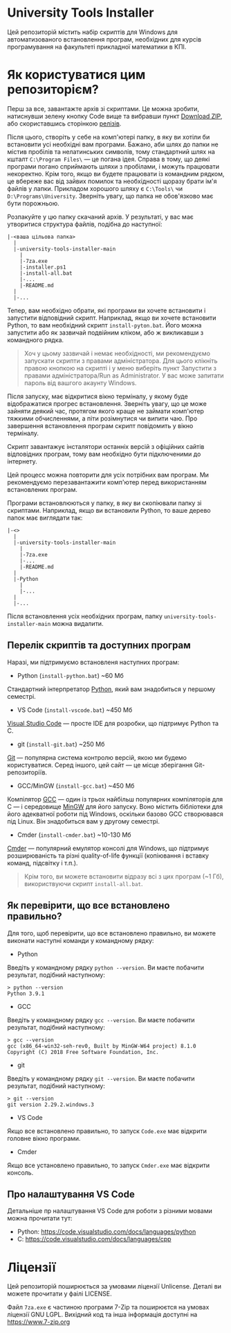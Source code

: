 # University Tools Installer

Цей репозиторій містить набір скриптів для Windows для автоматизованого встановлення програм, необхідних для курсів програмування на факультеті прикладної математики в КПІ.

# Як користуватися цим репозиторієм?

Перш за все, завантажте архів зі скриптами. Це можна зробити, натиснувши зелену кнопку Code вище та вибравши пункт [Download ZIP](https://github.com/kpi-fpm-pma/university-tools-installer/archive/main.zip), або скориставшись сторінкою [релізів](https://github.com/kpi-fpm-pma/university-tools-installer/releases).

Після цього, створіть у себе на комп'ютері папку, в яку ви хотіли би встановити усі необхідні вам програми. Бажано, аби шлях до папки не містив пробілів та нелатинських символів, тому стандартний шлях на кшталт `C:\Program Files\` — це погана ідея. Справа в тому, що деякі програми погано сприймають шляхи з пробілами, і можуть працювати некоректно. Крім того, якщо ви будете працювати із командним рядком, це вбереже вас від зайвих помилок та необхідності щоразу брати ім'я файлів у лапки. Прикладом хорошого шляху є `C:\Tools\` чи `D:\Programs\University`. Зверніть увагу, що папка не обов'язково має бути порожньою. 

Розпакуйте у цю папку скачаний архів. У результаті, у вас має утворитися структура файлів, подібна до наступної:

```
|-<ваша цільова папка>
  |
  |-university-tools-installer-main
    |
    |-7za.exe
    |-installer.ps1
    |-install-all.bat
    |-...
    |-README.md
  |
  |-...
```

Тепер, вам необхідно обрати, які програми ви хочете встановити і запустити відповідний скрипт. Наприклад, якщо ви хочете встановити Python, то вам необхідний скрипт `install-pyton.bat`. Його можна запустити або як зазвичай подвійним кліком, або ж викликавши з командного рядка.

> Хоч у цьому зазвичай і немає необхідності, ми рекомендуємо запускати скрипти з правами адміністратора. Для цього клікніть правою кнопкою на скрипті і у меню виберіть пункт Запустити з правами адміністратора/Run as Administrator. У вас може запитати пароль від вашгого акаунту Windows.

Після запуску, має відкритися вікно терміналу, у якому буде відображатися прогрес встановлення. Зверніть увагу, що це може зайняти деякий час, протягом якого краще не займати комп'ютер тяжкими обчисленнями, а піти розімнутися чи випити чаю. Про завершення встановлення програм скрипт повідомить у вікно терміналу.

Скрипт завантажує інсталятори останніх версій з офіційних сайтів відповідних програм, тому вам необхідно бути підключеними до інтернету.

Цей процесс можна повторити для усіх потрібних вам програм. Ми рекомендуємо перезавантажити комп'ютер перед використанням встановлених програм.

Програми встановлюються у папку, в яку ви скопіювали папку зі скриптами. Наприклад, якщо ви встановили Python, то ваше дерево папок має виглядати так:

```
|-<>
  |
  |-university-tools-installer-main
    |
    |-7za.exe
    |-...
    |-README.md
  |
  |-Python
    |
    |-...
  |
  |-...
```

Після встановлення усіх необхідних програм, папку `university-tools-installer-main` можна видалити.

## Перелік скриптів та доступних програм

Наразі, ми підтримуємо встановленя наступних програм:

- Python (`install-python.bat`) ~60 Мб

Стандартний інтерпретатор [Python](https://github.com/python/cpython), який вам знадобиться у першому семестрі.

- VS Code (`install-vscode.bat`) ~450 Мб

[Visual Studio Code](https://github.com/microsoft/vscode) — просте IDE для розробки, що підтримує Python та С.

- git (`install-git.bat`) ~250 Мб

[Git](https://github.com/git/git) — популярна система контролю версій, якою ми будемо користуватися. Серед іншого, цей сайт — це місце зберігання Git-репозиторіїв.

- GCC/MinGW (`install-gcc.bat`) ~450 Мб

Компілятор [GCC](https://github.com/gcc-mirror/gcc) — один із трьох найбільш популярних компіляторів для С — і середовище [MinGW](https://github.com/mingw-w64/mingw-w64) для його запуску. Воно містить бібліотеки для його адекватної роботи під Windows, оскільки базово GCC створювався під Linux. Він знадобиться вам у другому семестрі.

- Cmder (`install-cmder.bat`) ~10-130 Mб

[Cmder](https://github.com/cmderdev/cmder) — популярний емулятор консолі для Windows, що підтримує розширюваність та різні quality-of-life функції (копіювання і вставку команд, підсвітку і т.п.).

> Крім того, ви можете встановити відразу всі з цих програм (~1 Гб), використвуючи скрипт `install-all.bat`.


## Як перевірити, що все встановлено правильно?

Для того, щоб перевірити, що все встановлено правильно, ви можете виконати наступні команди у командному рядку:

- Python

Введіть у командному рядку `python --version`. Ви маєте побачити результат, подібний наступному:

```
> python --version
Python 3.9.1
```

- GCC

Введіть у командному рядку `gcc --version`. Ви маєте побачити результат, подібний наступному:

```
> gcc --version
gcc (x86_64-win32-seh-rev0, Built by MinGW-W64 project) 8.1.0 
Copyright (C) 2018 Free Software Foundation, Inc.
```

- git

Введіть у командному рядку `git --version`. Ви маєте побачити результат, подібний наступному:

```
> git --version
git version 2.29.2.windows.3
```

- VS Code

Якщо все встановлено правильно, то запуск `Code.exe` має відкрити головне вікно програми.

- Cmder

Якщо все установлено правильно, то запуск `Cmder.exe` має відкрити консоль.

## Про налаштування VS Code

Детальніше пр налаштування VS Code для роботи з різними мовами можна прочитати тут:

- Python: https://code.visualstudio.com/docs/languages/python
- C: https://code.visualstudio.com/docs/languages/cpp

# Ліцензії

Цей репозиторій поширюється за умовами ліцензії Unlicense. Деталі ви можете прочитати у фаілі LICENSE.

Файл `7za.exe` є частиною програми 7-Zip та поширюєтся на умовах ліцензії GNU LGPL. Вихідний код та інша інформація доступні на https://www.7-zip.org
